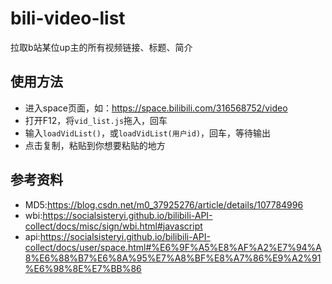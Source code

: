 # bili-video-list

拉取b站某位up主的所有视频链接、标题、简介

## 使用方法

- 进入space页面，如：<https://space.bilibili.com/316568752/video>
- 打开F12，将`vid_list.js`拖入，回车
- 输入`loadVidList()`，或`loadVidList(用户id)`，回车，等待输出
- 点击复制，粘贴到你想要粘贴的地方

## 参考资料

- MD5:<https://blog.csdn.net/m0_37925276/article/details/107784996>
- wbi:<https://socialsisteryi.github.io/bilibili-API-collect/docs/misc/sign/wbi.html#javascript>
- api:<https://socialsisteryi.github.io/bilibili-API-collect/docs/user/space.html#%E6%9F%A5%E8%AF%A2%E7%94%A8%E6%88%B7%E6%8A%95%E7%A8%BF%E8%A7%86%E9%A2%91%E6%98%8E%E7%BB%86>